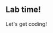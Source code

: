 <!-- .slide: data-background="url('resources/lab2.jpg')" -->
<!-- .slide: class="lab" -->

## Lab time!

Let's get coding!